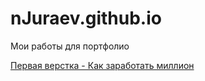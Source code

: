 # nJuraev.github.io
Мои работы для портфолио

[Первая верстка - Как заработать миллион](https://njuraev.github.io/lesson7/ "Первая верстка - Как заработать свой миллион")
